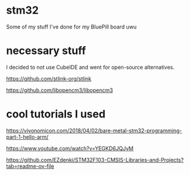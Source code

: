 # stm32
Some of my stuff I've done for my BluePill board uwu

# necessary stuff
I decided to not use CubeIDE and went for open-source alternatives.

https://github.com/stlink-org/stlink

https://github.com/libopencm3/libopencm3

# cool tutorials I used

https://vivonomicon.com/2018/04/02/bare-metal-stm32-programming-part-1-hello-arm/

https://www.youtube.com/watch?v=YEGKD6JQJyM

https://github.com/EZdenki/STM32F103-CMSIS-Libraries-and-Projects?tab=readme-ov-file

